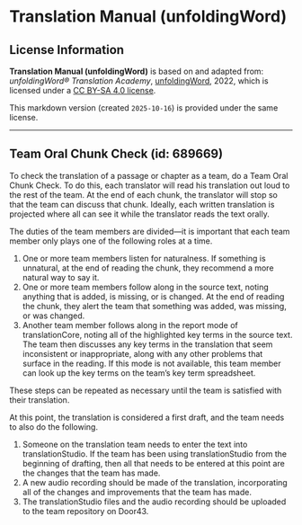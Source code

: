 # Translation Manual (unfoldingWord)

## License Information

**Translation Manual (unfoldingWord)** is based on and adapted from: _unfoldingWord® Translation Academy_, [unfoldingWord](https://unfoldingword.org/utw), 2022, which is licensed under a [CC BY-SA 4.0 license](https://creativecommons.org/licenses/by-sa/4.0/legalcode.en).

This markdown version (created `2025-10-16`) is provided under the same license.



--------------------------------

## Team Oral Chunk Check (id: 689669)

To check the translation of a passage or chapter as a team, do a Team Oral Chunk Check. To do this, each translator will read his translation out loud to the rest of the team. At the end of each chunk, the translator will stop so that the team can discuss that chunk. Ideally, each written translation is projected where all can see it while the translator reads the text orally.

The duties of the team members are divided—it is important that each team member only plays one of the following roles at a time.

1. One or more team members listen for naturalness. If something is unnatural, at the end of reading the chunk, they recommend a more natural way to say it.
2. One or more team members follow along in the source text, noting anything that is added, is missing, or is changed. At the end of reading the chunk, they alert the team that something was added, was missing, or was changed.
3. Another team member follows along in the report mode of translationCore, noting all of the highlighted key terms in the source text. The team then discusses any key terms in the translation that seem inconsistent or inappropriate, along with any other problems that surface in the reading. If this mode is not available, this team member can look up the key terms on the team’s key term spreadsheet.

These steps can be repeated as necessary until the team is satisfied with their translation.

At this point, the translation is considered a first draft, and the team needs to also do the following.

1. Someone on the translation team needs to enter the text into translationStudio. If the team has been using translationStudio from the beginning of drafting, then all that needs to be entered at this point are the changes that the team has made.
2. A new audio recording should be made of the translation, incorporating all of the changes and improvements that the team has made.
3. The translationStudio files and the audio recording should be uploaded to the team repository on Door43\.


